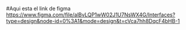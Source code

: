 #Aqui esta el link de figma
https://www.figma.com/file/alBvLQP1wW02J1U7NsWX4G/Interfaces?type=design&node-id=0%3A1&mode=design&t=cVca7hh8DqcF4bHB-1

